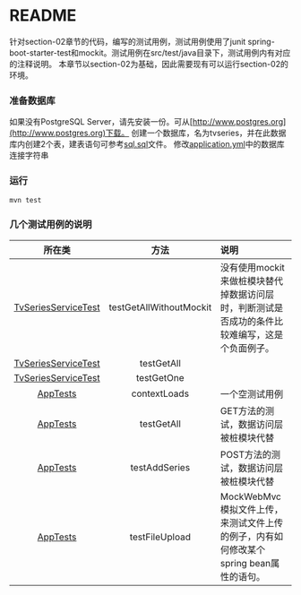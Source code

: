 README
===========================
针对section-02章节的代码，编写的测试用例，测试用例使用了junit spring-boot-starter-test和mockit。测试用例在src/test/java目录下，测试用例内有对应的注释说明。
本章节以section-02为基础，因此需要现有可以运行section-02的环境。


### 准备数据库
如果没有PostgreSQL Server，请先安装一份。可从[http://www.postgres.org](http://www.postgres.org)下载。
创建一个数据库，名为tvseries，并在此数据库内创建2个表，建表语句可参考[sql.sql](../sql.sql)文件。
修改[application.yml](./src/main/resources/applicaiton.yml)中的数据库连接字符串

### 运行
```bash
mvn test
```
### 几个测试用例的说明

| 所在类 | 方法 | 说明 |
|:-----:|:----:|:-----|
|[TvSeriesServiceTest](./src/test/java/cn/devmgr/tutorial/TvSeriesServiceTest.java) | testGetAllWithoutMockit | 没有使用mockit来做桩模块替代掉数据访问层时，判断测试是否成功的条件比较难编写，这是个负面例子。 |
|[TvSeriesServiceTest](./src/test/java/cn/devmgr/tutorial/TvSeriesServiceTest.java) | testGetAll |  |
|[TvSeriesServiceTest](./src/test/java/cn/devmgr/tutorial/TvSeriesServiceTest.java) | testGetOne |  |
|[AppTests](./src/test/java/cn/devmgr/tutorial/AppTests.java) | contextLoads |一个空测试用例  |
|[AppTests](./src/test/java/cn/devmgr/tutorial/AppTests.java)  | testGetAll |GET方法的测试，数据访问层被桩模块代替  |
|[AppTests](./src/test/java/cn/devmgr/tutorial/AppTests.java)  | testAddSeries |POST方法的测试，数据访问层被桩模块代替  |
|[AppTests](./src/test/java/cn/devmgr/tutorial/AppTests.java)  | testFileUpload |MockWebMvc模拟文件上传，来测试文件上传的例子，内有如何修改某个spring bean属性的语句。 |

